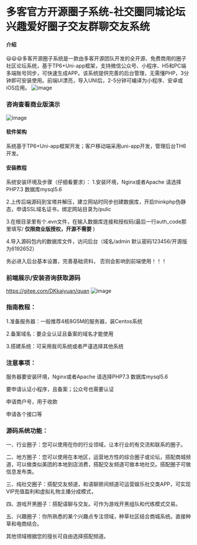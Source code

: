 # 多客官方开源圈子系统-社交圈同城论坛兴趣爱好圈子交友群聊交友系统

#### 介绍
😃😃😃多客开源圈子系统是一款由多客开源团队开发的全开源、免费商用的圈子社区论坛系统，基于TP6+Uni-app框架，支持微信公众号、小程序、H5和PC端多端账号同步，可快速生成APP。该系统提供完善的后台管理，无需懂PHP，3分钟即可安装使用。前端UI漂亮，导入UNI后，2-5分钟可编译为小程序、安卓或iOS应用。
![image](https://github.com/user-attachments/assets/d51abaad-8c88-4edf-81f6-870a73f0e197)


### 咨询查看商业版演示
![image](https://github.com/user-attachments/assets/43fcb0f3-d5c5-4c50-b4aa-bc9a55c3121b)


#### 软件架构
系统基于TP6+Uni-app框架开发；客户移动端采用uni-app开发，管理后台TH6开发。

#### 安装教程
系统安装环境及步骤（仔细看要求）：
1.安装环境，Nginx或者Apache 请选择PHP7.3 数据库mysql5.6

2.上传后端源码到宝塔并解压，建立网站时同步创建数据库，开启thinkphp伪静态，申请SSL域名证书，绑定网站目录为/pulic

3.在根目录里有个.evn文件，在输入数据库连接和授权码(最后一行auth_code那里填写/ **仅限商业版授权，开源不需要** )

4.导入源码包内的数据库文件，访问后台（域名/admin  默认密码123456/开源版为6192652）

务必进入后台基本设置，完善基础资料，
否则会影响到前端使用！！！


### 前端展示/安装咨询获取源码
https://gitee.com/DKkaiyuan/quan
![image](https://github.com/user-attachments/assets/80b244ea-f318-442f-bb2a-539c72a6a010)

### 指南教程：

1.准备服务器：一般推荐4核8G5M的服务器，装Centos系统

2.备案域名：要企业认证且备案的域名才能使用

3.搭建系统：可采用我司系统或者严谨选择其他系统

### 注意事项：

 服务器要安装环境，Nginx或者Apache 请选择PHP7.3 数据库mysql5.6

要申请认证小程序，且备案；公众号也需要认证

申请商户号，用于收款

申请各个接口等

### 源码系统功能：

一、行业圈子：您可以使用在你的行业领域，让本行业的有交流和联系的圈子。

二、地方圈子：您可以使用在本地区，运营地方性的综合圈子或论坛，搭配商城频道，可以做类似美团的本地到店消费，搭配交友频道可做本地社交。搭配圈子可做信息发布类。

三、纯社交圈子：搭配交友频道，和语聊房间频道可运营娱乐社交类APP，可实现VIP充值盈利和虚拟礼物主播分成模式，

四、游戏开黑圈子：搭配语聊与交友。可作为游戏开黑组队和代练模式交易。

五、兴趣圈子：你所熟悉的某个兴趣点专注领域，种草社区结合商城系统。直接种草和电商结合。

其他领域根据您的擅长可自由选择搭配频道。
